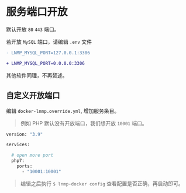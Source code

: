 # 服务端口开放

默认开放 `80` `443` 端口。

若开放 `MySQL` 端口，请编辑 `.env` 文件

```diff
- LNMP_MYSQL_PORT=127.0.0.1:3306

+ LNMP_MYSQL_PORT=0.0.0.0:3306
```

其他软件同理，不再赘述。

## 自定义开放端口

编辑 `docker-lnmp.override.yml`, 增加服务条目。

> 例如 PHP 默认没有开放端口，我们想开放 `10001` 端口。

```bash
version: "3.9"

services:

  # open more port
  php7:
    ports:
      - "10001:10001"
```

> 编辑之后执行 `$ lnmp-docker config` 查看配置是否正确，再启动即可。
